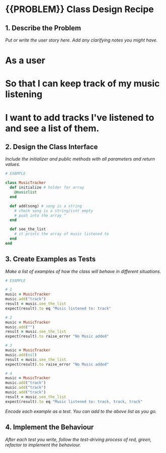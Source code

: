 # {{PROBLEM}} Class Design Recipe

## 1. Describe the Problem

_Put or write the user story here. Add any clarifying notes you might have._
# As a user
# So that I can keep track of my music listening
# I want to add tracks I've listened to and see a list of them.

## 2. Design the Class Interface

_Include the initializer and public methods with all parameters and return values._

```ruby
# EXAMPLE

class MusicTracker
  def initialize # holder for array
    @musiclist
  end

  def add(song) # song is a string
    # check song is a string/isnt empty
    # push into the array ^
  end

  def see_the_list
    # it prints the array of music listened to
  end
end
```

## 3. Create Examples as Tests

_Make a list of examples of how the class will behave in different situations._

```ruby
# EXAMPLE

# 1
music = MusicTracker
music.add("track")
result = music.see_the_list
expect(result).to eq "Music listened to: track"

# 2
music = MusicTracker
music.add("")
result = music.see_the_list
expect(result).to raise_error "No Music added"

# 3
music = MusicTracker
music.add(nil)
result = music.see_the_list
expect(result).to raise_error "No Music added"

# 4
music = MusicTracker
music.add("track")
music.add("track")
music.add("track")
result = music.see_the_list
expect(result).to eq "Music listened to: track, track, track"
```

_Encode each example as a test. You can add to the above list as you go._

## 4. Implement the Behaviour

_After each test you write, follow the test-driving process of red, green, refactor to implement the behaviour._

